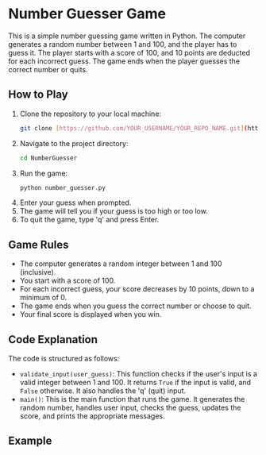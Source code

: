 # Number Guesser Game

This is a simple number guessing game written in Python. The computer generates a random number between 1 and 100, and the player has to guess it.  The player starts with a score of 100, and 10 points are deducted for each incorrect guess. The game ends when the player guesses the correct number or quits.

## How to Play

1.  Clone the repository to your local machine:
    ```bash
    git clone [https://github.com/YOUR_USERNAME/YOUR_REPO_NAME.git](https://www.google.com/search?q=https://github.com/YOUR_USERNAME/YOUR_REPO_NAME.git)  # Replace with your repo URL
    ```
2.  Navigate to the project directory:
    ```bash
    cd NumberGuesser
    ```
3.  Run the game:
    ```bash
    python number_guesser.py
    ```
4.  Enter your guess when prompted.
5.  The game will tell you if your guess is too high or too low.
6.  To quit the game, type 'q' and press Enter.

## Game Rules

*   The computer generates a random integer between 1 and 100 (inclusive).
*   You start with a score of 100.
*   For each incorrect guess, your score decreases by 10 points, down to a minimum of 0.
*   The game ends when you guess the correct number or choose to quit.
*   Your final score is displayed when you win.

## Code Explanation

The code is structured as follows:

*   `validate_input(user_guess)`: This function checks if the user's input is a valid integer between 1 and 100. It returns `True` if the input is valid, and `False` otherwise.  It also handles the 'q' (quit) input.
*   `main()`: This is the main function that runs the game. It generates the random number, handles user input, checks the guess, updates the score, and prints the appropriate messages.

## Example
